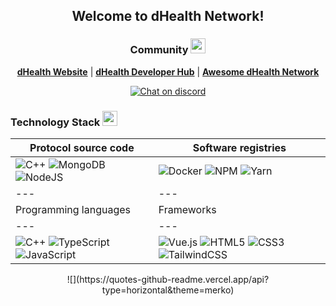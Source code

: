 <div align="center">
  <h2>Welcome to dHealth Network!</h2>
</div>

<div align="center">
  <h3>Community <img src="https://media2.giphy.com/media/QssGEmpkyEOhBCb7e1/giphy.gif?cid=ecf05e47a0n3gi1bfqntqmob8g9aid1oyj2wr3ds3mg700bl&rid=giphy.gif" width="24px"></h3>

  [**dHealth Website**][parent-url] | [**dHealth Developer Hub**][docs-url] | [**Awesome dHealth Network**][community-url]

  [![Chat on discord](https://img.shields.io/discord/856324454246383637)][discord]

</div>

<div align="left">
  <h3>Technology Stack <img src="https://media2.giphy.com/media/QssGEmpkyEOhBCb7e1/giphy.gif?cid=ecf05e47a0n3gi1bfqntqmob8g9aid1oyj2wr3ds3mg700bl&rid=giphy.gif" width="24px"></h3>

  | Protocol source code | Software registries |
  | --- | --- |
  | ![C++][badge-cpp] ![MongoDB][badge-mongo] ![NodeJS][badge-node] | ![Docker][badge-docker] ![NPM][badge-npm] ![Yarn][badge-yarn] |
  | --- | --- |
  | Programming languages | Frameworks |
  | --- | --- |
  | ![C++][badge-cpp] ![TypeScript][badge-ts] ![JavaScript][badge-ts] | ![Vue.js][badge-vue] ![HTML5][badge-html] ![CSS3][badge-css] ![TailwindCSS][badge-tailwind] |

</div>

<div align="center">
  ![](https://quotes-github-readme.vercel.app/api?type=horizontal&theme=merko)
</div>


[parent-url]: https://dhealth.com
[docs-url]: https://docs.dhealth.com
[community-url]: https://docs.dhealth.com/docs/awesome-dhealth-network
[discord]: https://discord.gg/P57WHbmZjk

[badge-cpp]: https://img.shields.io/badge/-c++-black?logo=c%2B%2B&style=for-the-badge
[badge-mongo]: https://img.shields.io/badge/MongoDB-%234ea94b.svg?style=for-the-badge&logo=mongodb&logoColor=white
[badge-node]: https://img.shields.io/badge/node.js-6DA55F?style=for-the-badge&logo=node.js&logoColor=white
[badge-docker]: https://img.shields.io/badge/docker-%230db7ed.svg?style=for-the-badge&logo=docker&logoColor=white
[badge-npm]: https://img.shields.io/badge/NPM-%23000000.svg?style=for-the-badge&logo=npm&logoColor=white
[badge-yarn]: https://img.shields.io/badge/yarn-%232C8EBB.svg?style=for-the-badge&logo=yarn&logoColor=white
[badge-ts]: https://badges.frapsoft.com/typescript/code/typescript-125x28.png?v=101
[badge-js]: https://img.shields.io/badge/javascript-%23323330.svg?style=for-the-badge&logo=javascript&logoColor=%23F7DF1E
[badge-vue]: https://img.shields.io/badge/Vue.js-35495E?style=for-the-badge&logo=vue.js&logoColor=4FC08D
[badge-html]: https://img.shields.io/badge/html5-%23E34F26.svg?style=for-the-badge&logo=html5&logoColor=white
[badge-css]: https://img.shields.io/badge/css3-%231572B6.svg?style=for-the-badge&logo=css3&logoColor=white
[badge-tailwind]: https://img.shields.io/badge/tailwindcss-%2338B2AC.svg?style=for-the-badge&logo=tailwind-css&logoColor=white

